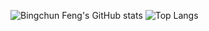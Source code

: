 ![Bingchun Feng's GitHub stats](https://github-readme-stats.vercel.app/api?username=fengbingchun)
![Top Langs](https://github-readme-stats.vercel.app/api/top-langs/?username=fengbingchun)
